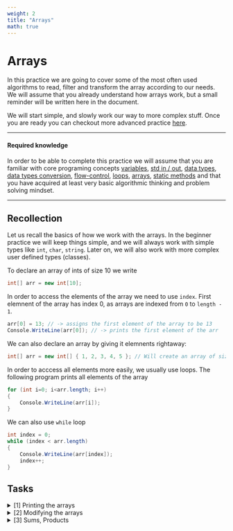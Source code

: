 ```yaml
---
weight: 2
title: "Arrays"
math: true
---
```


# Arrays

In this practice we are going to cover some of the most often used algorithms to read, filter and transform the array according to our needs. We will assume that you already understand how arrays work, but a small reminder will be written here in the document.

We will start simple, and slowly work our way to more complex stuff. Once you are ready you can checkout more advanced practice [here]().

---

#### Required knowledge

In order to be able to complete this practice we will assume that you are familiar with core programing concepts [variables](), [std in / out](), [data types](), [data types conversion](), [flow-control](), [loops](), [arrays](), [static methods]() and that you have acquired at least very basic algorithmic thinking and problem solving mindset.

---

## Recollection

Let us recall the basics of how we work with the arrays. In the beginner practice we will keep things simple, and we will always work with simple types like `int`, `char`, `string`. Later on, we will also work with more complex user defined types (classes).

To declare an array of ints of size 10 we write

```csharp
int[] arr = new int[10];
```

In order to access the elements of the array we need to use `index`. First elemnent of the array has index 0, as arrays are indexed from `0` to `length - 1`.

```csharp
arr[0] = 13; // -> assigns the first element of the array to be 13
Console.WriteLine(arr[0]); // -> prints the first element of the arr
```

We can also declare an array by giving it elemnents rightaway:

```csharp
int[] arr = new int[] { 1, 2, 3, 4, 5 }; // Will create an array of size 5, with the given elements
```

In order to acccess all elements more easily, we usually use loops. The following program prints all elements of the array

```csharp
for (int i=0; i<arr.length; i++)
{
    Console.WriteLine(arr[i]);
}
```

We can also use `while` loop

```csharp
int index = 0;
while (index < arr.length)
{
    Console.WriteLine(arr[index]);
    index++;
}
```

## Tasks

<details>
<summary>[1] Printing the arrays</summary>

**[1.1]** Write a static method `PrintArrLn` that takes one argument an array of integers and prints the elements of the array. For the array `[1, 2, 3, 4, 5]` the method prints

```
1
2
3
4
5
```

**[1.2]** Write a static method `PrintArrHr` that takes one argument an array of integers and prints the elements of the array. For the array `[1, 2, 3, 4, 5]` the method prints

```
1 2 3 4 5
```

**[1.3]** Write a static method `PrintArrHrRev` that takes one argument an array of integers and prints the elements of the array. For the array `[1, 2, 3, 4, 5]` the method prints

```
5 4 3 2 1
```

**[1.4]** Write a static method `PrintArrPretty` that takes one argument an array of integers and prints the elements of the array. For the array `[1, 2, 3, 4, 5]` the method prints

```
[1, 2, 3, 4, 5]
```

**[1.5]** Write a static method `PrintArrRight` that takes one argument an array of integers and prints the elements of the array. For the array `[1, 2, 3, 4, 5]` the method prints

```
1
  2
    3
      4
        5
```

**[1.6]** Write a static method `PrintArrLeft` that takes one argument an array of integers and prints the elements of the array. For the array `[1, 2, 3, 4, 5]` the method prints

```
        1
      2
    3
  4
5
```

**[1.7]** Write a static method `PrintArrBin` that takes one argument an array of integers and prints the elements of the array.

For the array `[1, 2, 3, 4, 5]` the method prints

```
1 5 2 4 3
```

For the array `[1, 2, 3, 4]` the method prints

```
1 4 2 3
```

For the array `[1, 2, 3]` the method prints

```
1 3 2
```

</details>

<details>
<summary>[2] Modifying the arrays</summary>

**[2.1]** Write a static method `AddOneToEach` that takes an array of integers and adds `1` to every element. Print the array before and after to confirm that your method worked correctly. For the array `[1, 2, 3]` it should print `[2, 3, 4]`.

**[2.2]** Write a static method `MultEachBy` that takes an array of integers and an integer `x` and multiplies each element of the array by `x`. Method should print the multiplied array. Example

```
In:
[1, 2, 3], 2
Out:
[2, 4, 6]
```

**[2.3]** Write a static method that takes an array of integers `DivEachBy` and an integer `d` and divides each element of the array by that integer. If `d = 0` method should print the correct 'division by zero' error message, otherwise, print the modified array.

```
In:
[2, 4, 6], 2)
Out:
[1, 2, 3]

In
[1, 2, 3], 0
Out:
ERR: division by zero.
```

</details>

<details>
<summary>[3] Sums, Products </summary>

So far our methods were taking the arrays, doing some modification, and we were expecting them just to print the result. In programming we usually do things a little different, we usually do not want to have methods print stuff, and modify stuff directly, but rather we want them returning the expected results. In this section we will change the approach a little bit. You will understand more why we do this in the advanced [practice]().

Let's recall some math theory about sums and products. The following formula is a way to write a sum of all the elements between i and n.

$$
\sum\_{i=0}^{n} i
$$

Likewise, this formula is a product of all elements between i and n

$$
\prod\_{i=1}^{n} i
$$

But this is just a fancy, mathematical way to write a sum and product. All this says is that `i` is a variable which starts from 0 for sum or 1 for product, that has all the values from that start value up to `n` and all these values add or multiply to get the final result. Although this is fairly simple, and there is a detailed explanation in the [numbers]() under Math, we can still observe examples.

**[E1]** Sum from 0 to 5

$$
\sum\_{i=0}^{5} i = 0 + 1 + 2 + 3 + 4 + 5
$$

and likewise

**[E2]** Product from 1 to 5

$$
\sum\_{i=1}^{5} i = 1 * 2 * 3 * 4 * 5
$$

finally let us move to some tasks.

**[3.1]** Write a static method `ArrSum` that takes an array of integers and computes the sum of the elements of that array, it should return the result. For example

```
[1, 2, 3]   -> 6
[ ]         -> 0
[1]         -> 1
```

**[3.2]** Write a static method `ArrProd` that takes an array of integers and computes the product of the elements of that array, it should return the result. For example

```
[1, 0, 3]   -> 0
[ ]         -> 1
[1]         -> 1
[1, 2, 3]   -> 6
```

**[3.3]** Write a static method `ArrSumEven` that takes an array of integers and computes the sum of all even numbers of that array, it should return the result. For example

```
[1, 0, 3]   -> 0
[ ]         -> 0
[1]         -> 0
[1, 2, 3]   -> 2
[2, 2, 2]   -> 6
```

**[3.4]** Write a static method `ArrSumNonEven` that takes an array of integers and computes the sum of all non-even numbers of that array, it should return the result. For example

```
[1, 0, 3]   -> 4
[ ]         -> 0
[1]         -> 1
[1, 2, 3]   -> 4
[2, 2, 2]   -> 0
```

</details>
